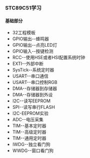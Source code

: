 ### STC89C51学习
#### 基础部分
- 32工程模板
- GPIO输出--蜂鸣器
- GPIO输出--点亮LED灯
- GPIO输入--按键检测
- RCC--使用HSE或者HSI配置系统时钟
- EXTI--外部中断
- SysTick--系统定时器
- USART--串口通信
- USART--串口控制RGB
- DMA--存储器到存储器
- DMA--存储器到外设
- I2C--读写EEPROM
- SPI--读写串行FLASH
- I2C-EEPROM实验
- ADC--电压采集
- TIM--基本定时器
- TIM--高级定时器
- TIM--通用定时器
- IWDG--独立看门狗
- WWDG--窗口看门狗


